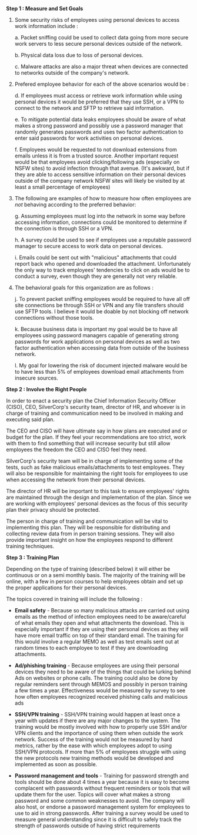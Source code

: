 **Step 1 : Measure and Set Goals**

1.  Some security risks of employees using personal devices to access work information include :

    a.  Packet sniffing could be used to collect data going from more secure work servers to less secure personal devices outside of the network.

    b.  Physical data loss due to loss of personal devices.

    c.  Malware attacks are also a major threat when devices are connected to networks outside of the company's network.

2.  Prefered employee behavior for each of the above scenarios would be :

    d.  If employees must access or retrieve work information while using personal devices it would be preferred that they use SSH, or a VPN to connect to the network and SFTP to retrieve said information.

    e.  To mitigate potential data leaks employees should be aware of what makes a strong password and possibly use a password manager that randomly generates passwords and uses two factor authentication to enter said passwords for work activities on personal devices.

    f.  Employees would be requested to not download extensions from emails unless it is from a trusted source. Another important request would be that employees avoid clicking/following ads (especially on NSFW sites) to avoid infection through that avenue. (It's awkward, but if they are able to access sensitive information on their personal devices outside of the company network NSFW sites will likely be visited by at least a small percentage of employees)

3.  The following are examples of how to measure how often employees are *not* behaving according to the preferred behavior:

    g.  Assuming employees must log into the network in some way before accessing information, connections could be monitored to determine if the connection is through SSH or a VPN.

    h.  A survey could be used to see if employees use a reputable password manager to secure access to work data on personal devices.

    i.  Emails could be sent out with "malicious" attachments that could report back who opened and downloaded the attachment. Unfortunately the only way to track employees' tendencies to click on ads would be to conduct a survey, even though they are generally not very reliable.

4.  The behavioral goals for this organization are as follows :

    j.  To prevent packet sniffing employees would be required to have all off site connections be through SSH or VPN and any file transfers should use SFTP tools. I believe it would be doable by not blocking off network connections without those tools.

    k.  Because business data is important my goal would be to have all employees using password managers capable of generating strong passwords for work applications on personal devices as well as two factor authentication when accessing data from outside of the business network.

    l.  My goal for lowering the risk of document injected malware would be to have less than 5% of employees download email attachments from insecure sources.

**Step 2 : Involve the Right People**

In order to enact a security plan the Chief Information Security Officer
(CISO), CEO, SilverCorp's security team, director of HR, and whoever is
in charge of training and communication need to be involved in making
and executing said plan.

The CEO and CISO will have ultimate say in how plans are executed and or
budget for the plan. If they feel your recommendations are too strict,
work with them to find something that will increase security but still
allow employees the freedom the CEO and CISO feel they need.

SilverCorp's security team will be in charge of implementing some of the
tests, such as fake malicious emails/attachments to test employees. They
will also be responsible for maintaining the right tools for employees
to use when accessing the network from their personal devices.

The director of HR will be important to this task to ensure employees'
rights are maintained through the design and implementation of the plan.
Since we are working with employees' personal devices as the focus of
this security plan their privacy should be protected.

The person in charge of training and communication will be vital to
implementing this plan. They will be responsible for distributing and
collecting review data from in person training sessions. They will also
provide important insight on how the employees respond to different
training techniques.

**Step 3 : Training Plan**

Depending on the type of training (described below) it will either be
continuous or on a semi monthly basis. The majority of the training will
be online, with a few in person courses to help employees obtain and set
up the proper applications for their personal devices.

The topics covered in training will include the following :

  - **Email safety** - Because so many malicious attacks are carried out using emails as the method of infection employees need to be aware/careful of what emails they open and what attachments the download. This is especially important if they are using their personal devices as they will have more email traffic on top of their standard email. The training for this would involve a regular MEMO as well as test emails sent out at random times to each employee to test if they are downloading attachments.

  - **Ad/phishing training** - Because employees are using their personal devices they need to be aware of the things that could be lurking behind Ads on websites or phone calls. The training could also be done by regular reminders sent through MEMOS and possibly in person training a few times a year. Effectiveness would be measured by survey to see how often employees recognized received phishing calls and malicious ads

  - **SSH/VPN training** - SSH/VPN training would happen at least once a year with updates if there are any major changes to the system. The training would be mostly involved with how to properly use SSH and/or VPN clients and the importance of using them when outside the work network. Success of the training would not be measured by hard metrics, rather by the ease with which employees adopt to using SSH/VPN protocols. If more than 5% of employees struggle with using the new protocols new training methods would be developed and implemented as soon as possible.

  - **Password management and tools** - Training for password strength and tools should be done about 4 times a year because it is easy to become complacent with passwords without frequent reminders or tools that will update them for the user. Topics will cover what makes a strong password and some common weaknesses to avoid. The company will also host, or endorse a password management system for employees to use to aid in strong passwords. After training a survey would be used to measure general understanding since it is difficult to safely track the strength of passwords outside of having strict requirements
